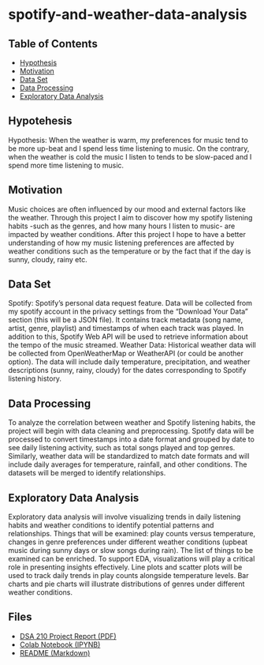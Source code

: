 # spotify-and-weather-data-analysis

## Table of Contents
- [Hypothesis](#hypothesis)
- [Motivation](#motivation)
- [Data Set](#data-set)
- [Data Processing](#data-processing)
- [Exploratory Data Analysis](#exploratory-data-analysis)

## Hypotehesis
Hypothesis: When the weather is warm, my preferences for music tend to be more up-beat and I spend less time listening to music. On the contrary, when the weather is cold the music I listen to tends to be slow-paced and I spend more time listening to music. 

## Motivation
Music choices are often influenced by our mood and external factors like the weather. Through this project I aim to discover how my spotify listening habits -such as the genres, and how many hours I listen to music- are impacted by weather conditions. After this project I hope to have a better understanding of how my music listening preferences are affected by weather conditions such as the temperature or by the fact that if the day is sunny, cloudy, rainy etc. 

## Data Set 
Spotify: Spotify’s personal data request feature. Data will be collected from my spotify account in the privacy settings from the “Download Your Data” section (this will be a JSON file). It contains track metadata (song name, artist, genre, playlist) and timestamps of when each track was played. In addition to this, Spotify Web API will be used to retrieve information about the tempo of the music streamed. 
Weather Data: Historical weather data will be collected from OpenWeatherMap or WeatherAPI (or could be another option). The data will include daily temperature, precipitation, and weather descriptions (sunny, rainy, cloudy) for the dates corresponding to Spotify listening history.

## Data Processing 
To analyze the correlation between weather and Spotify listening habits, the project will begin with data cleaning and preprocessing. Spotify data will be processed to convert timestamps into a date format and grouped by date to see daily listening activity, such as total songs played and top genres. Similarly, weather data will be standardized to match date formats and will include daily averages for temperature, rainfall, and other conditions. The datasets will be merged to identify relationships. 

## Exploratory Data Analysis
Exploratory data analysis will involve visualizing trends in daily listening habits and weather conditions to identify potential patterns and relationships. Things that will be examined: play counts versus temperature, changes in genre preferences under different weather conditions (upbeat music during sunny days or slow songs during rain). The list of things to be examined can be enriched. 
To support EDA, visualizations will play a critical role in presenting insights effectively. Line plots and scatter plots will be used to track daily trends in play counts alongside temperature levels. Bar charts and pie charts will illustrate distributions of genres under different weather conditions. 

## Files
- [DSA 210 Project Report (PDF)](DSA_210_Project_Report.pdf)
- [Colab Notebook (IPYNB)](dsa210project.ipynb)
- [README (Markdown)](README.md)
